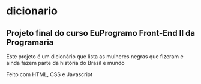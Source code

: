 # dicionario

## Projeto final do curso EuProgramo Front-End II da Programaria

Este projeto é um dicionário que lista as mulheres negras que fizeram e ainda fazem parte da história do Brasil e mundo

Feito com HTML, CSS e Javascript
